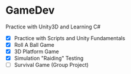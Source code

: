 # GameDev
Practice with Unity3D and Learning C#
 - [x] Practice with Scripts and Unity Fundamentals
 - [x] Roll A Ball Game
 - [x] 3D Platform Game
 - [x] Simulation "Raiding" Testing
 - [ ] Survival Game (Group Project)
